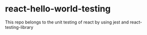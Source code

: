 # react-hello-world-testing
This repo belongs to the unit testing of react by using jest and react-testing-library
